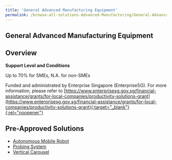 ```yaml
---
title: 'General Advanced Manufacturing Equipment'
permalink: /browse-all-solutions-Advanced-Manufacturing/General-Advanced-Manufacturing-Equipment
---
```


## General Advanced Manufacturing Equipment
## Overview

**Support Level and Conditions**

Up to 70% for SMEs, N.A. for non-SMEs

Funded and administrated by Enterprise Singapore (EnterpriseSG). For more information, please refer to [https://www.enterprisesg.gov.sg/financial-assistance/grants/for-local-companies/productivity-solutions-grant](https://www.enterprisesg.gov.sg/financial-assistance/grants/for-local-companies/productivity-solutions-grant){:target="_blank"}{:rel="noopener"}

## Pre-Approved Solutions

- <a href='/productivity-solutions-grant/solutionrepo/solution27' target='_blank'>Autonomous Mobile Robot</a><br>
- <a href='/productivity-solutions-grant/solutionrepo/solution93' target='_blank'>Probing System</a><br>
- <a href='/productivity-solutions-grant/solutionrepo/solution160' target='_blank'>Vertical Carousel</a><br>
